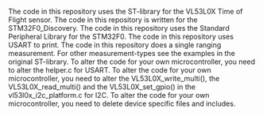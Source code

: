 The code in this repository uses the ST-library for the VL53L0X Time of Flight sensor.
The code in this repository is written for the STM32F0_Discovery.
The code in this repository uses the Standard Peripheral Library for the STM32F0.
The code in this repository uses USART to print.
The code in this repository does a single ranging measurement. For other measurement-types see the examples in the original ST-library.
To alter the code for your own microcontroller, you need to alter the helper.c for USART.
To alter the code for your own microcontroller, you need to alter the VL53L0X_write_multi(), the VL53L0X_read_multi() and the VL53L0X_set_gpio() in the vl53l0x_i2c_platform.c for I2C.
To alter the code for your own microcontroller, you need to delete device specific files and includes.
